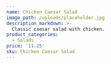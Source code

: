 ```yaml
---
name: Chicken Caesar Salad
image_path: /uploads/placeholder.jpg
description_markdown: >-
  Classic caesar salad with chicken.
product_categories:
  - Salads
price: '11.25'
sku: Chicken Caesar Salad
---
```

